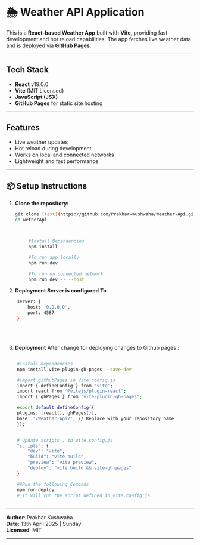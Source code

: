 # 🌦️ Weather API Application

This is a **React-based Weather App** built with **Vite**, providing fast development and hot reload capabilities. The app fetches live weather data and is deployed via **GitHub Pages**.

---

## Tech Stack

- **React** v19.0.0
- **Vite** (MIT Licensed)
- **JavaScript (JSX)**
- **GitHub Pages** for static site hosting

---

## Features

- Live weather updates
- Hot reload during development
- Works on local and connected networks
- Lightweight and fast performance

---

## 📦 Setup Instructions

1. **Clone the repository:**
   ```bash
   git clone [text](https://github.com/Prakhar-Kushwaha/Weather-Api.git)
   cd wetherApi 


   
        #Install Dependencies
        npm install

        #To run app locally 
        npm run dev

        #To run on connected network 
        npm run dev -- --host
   ```


2. **Deployment Server is configured To**
```bash
    server: {
        host: '0.0.0.0',
        port: 4587
    }

```

<br>
<br>

3. **Deployment**
After change for deploying changes to Github pages : 
```bash

    #Install Dependencies
    npm install vite-plugin-gh-pages --save-dev

    #import githubPages in Vite.config.js
    import { defineConfig } from 'vite';
    import react from '@vitejs/plugin-react';
    import { ghPages } from 'vite-plugin-gh-pages';

    export default defineConfig({
    plugins: [react(), ghPages()],
    base: '/Weather-Api/', // Replace with your repository name
    });


    # Update scripts , in vite.config.js
    "scripts": {
        "dev": "vite",
        "build": "vite build",
        "preview": "vite preview",
        "deploy": "vite build && vite-gh-pages"
    }

    ##Run the following Comonds
    npm run deploy 
    # It will run the script defined in vite.config.js



```

---

**Author**: Prakhar Kushwaha  
**Date**: 13th April 2025 | Sunday  
**Licensed**: MIT

---
